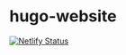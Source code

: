 # hugo-website
[![Netlify Status](https://api.netlify.com/api/v1/badges/d2337b3f-57b9-4854-84bc-d44a6a3c86a6/deploy-status)](https://app.netlify.com/sites/resplendent-croquembouche-2a7ead/deploys)
